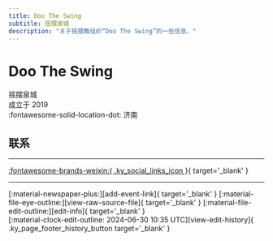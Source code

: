 ```yaml
---
title: Doo The Swing
subtitle: 摇摆泉城
description: "关于摇摆舞组织“Doo The Swing”的一些信息。"
---
```


# Doo The Swing

摇摆泉城  
成立于 2019  
:fontawesome-solid-location-dot: 济南  


## 联系


---

 [:fontawesome-brands-weixin:{ .ky_social_links_icon }](# "DooTheSwing摇摆泉城"){ target='_blank' }

---

<div class="ky_page_footer" markdown>
<div class="ky_page_footer_trailing" markdown="span">
[:material-newspaper-plus:][add-event-link]{ target='_blank' }
[:material-file-eye-outline:][view-raw-source-file]{ target='_blank' }
[:material-file-edit-outline:][edit-info]{ target='_blank' }
</div>
<div class="ky_page_footer_leading" markdown="span">
[:material-clock-edit-outline: 2024-06-30 10:35 UTC][view-edit-history]{ .ky_page_footer_history_button target='_blank' }
</div>
</div>

[add-event-link]: https://github.com/swingdance/events/issues/new?assignees=&labels=add+event&projects=&template=02-add_entity.yml&title=%5Bcn%5D%20%3CName%3E&region=cn&province=Shandong&city=Jinan&org_id=doo-the-swing "添加活动"
[view-raw-source-file]: https://github.com/swingdance/orgs/blob/main/cn/doo-the-swing.json "查看原始源文件"
[edit-info]: https://github.com/swingdance/orgs/issues/new?assignees=&labels=update+org&projects=&template=03-update_entity.yml&title=%5Bcn%5D%20Doo%20The%20Swing&region=cn&id=doo-the-swing&name=Doo%20The%20Swing "编辑信息"

[view-edit-history]: https://github.com/swingdance/orgs/commits/main/cn/doo-the-swing.json "查看编辑历史"
